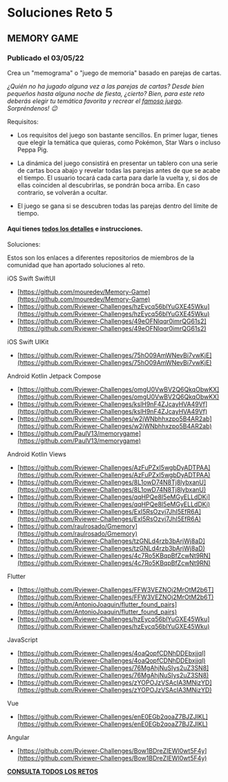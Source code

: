 # Soluciones Reto 5
## MEMORY GAME
### Publicado el 03/05/22

Crea un "memograma" o "juego de memoria" basado en parejas de cartas.

*¿Quién no ha jugado alguna vez a las parejas de cartas? Desde bien pequeños hasta alguna noche de fiesta, ¿cierto? Bien, para este reto deberás elegir tu temática favorita y recrear el [famoso juego](https://es.wikipedia.org/wiki/Memoria_(juego)). Sorpréndenos! 😉*

Requisitos:

* Los requisitos del juego son bastante sencillos. En primer lugar, tienes que elegir la temática que quieras, como Pokémon, Star Wars o incluso Peppa Pig.

* La dinámica del juego consistirá en presentar un tablero con una serie de cartas boca abajo y revelar todas las parejas antes de que se acabe el tiempo. El usuario tocará cada carta para darle la vuelta y, si dos de ellas coinciden al descubrirlas, se pondrán boca arriba. En caso contrario, se volverán a ocultar.

* El juego se gana si se descubren todas las parejas dentro del límite de tiempo.

#### Aquí tienes [todos los detalles](https://go.rviewer.io/dev-memory-game-es/) e instrucciones.

Soluciones:

Estos son los enlaces a diferentes repositorios de miembros de la comunidad que han aportado soluciones al reto.

iOS Swift SwiftUI

* [https://github.com/mouredev/Memory-Game](https://github.com/mouredev/Memory-Game)
* [https://github.com/Rviewer-Challenges/hzEycq56blYuGXE45Wku](https://github.com/Rviewer-Challenges/hzEycq56blYuGXE45Wku)
* [https://github.com/Rviewer-Challenges/49eOFNlqqr0imrQG61s2](https://github.com/Rviewer-Challenges/49eOFNlqqr0imrQG61s2)

iOS Swift UIKit

* [https://github.com/Rviewer-Challenges/75hO09AmWNevBi7vwKjE](https://github.com/Rviewer-Challenges/75hO09AmWNevBi7vwKjE)

Android Kotlin Jetpack Compose

* [https://github.com/Rviewer-Challenges/omgU0VwBV2Q6QkqObwKX](https://github.com/Rviewer-Challenges/omgU0VwBV2Q6QkqObwKX)
* [https://github.com/Rviewer-Challenges/kslH9nF4ZJcayHVA49Vf](https://github.com/Rviewer-Challenges/kslH9nF4ZJcayHVA49Vf)
* [https://github.com/Rviewer-Challenges/w2jWNbhhxzpo5B4AR2ab](https://github.com/Rviewer-Challenges/w2jWNbhhxzpo5B4AR2ab)
* [https://github.com/PaulV13/memorygame](https://github.com/PaulV13/memorygame)

Android Kotlin Views

* [https://github.com/Rviewer-Challenges/AzFuPZxI5wgbDyADTPAA](https://github.com/Rviewer-Challenges/AzFuPZxI5wgbDyADTPAA)
* [https://github.com/Rviewer-Challenges/8L1owD74N8Tj8lybxanU](https://github.com/Rviewer-Challenges/8L1owD74N8Tj8lybxanU)
* [https://github.com/Rviewer-Challenges/qqHPQe8I5eMGyELLdDKi](https://github.com/Rviewer-Challenges/qqHPQe8I5eMGyELLdDKi)
* [https://github.com/Rviewer-Challenges/ExI5RsOzvj7JhI5EfR6A](https://github.com/Rviewer-Challenges/ExI5RsOzvj7JhI5EfR6A)
*  [https://github.com/raulrosado/Gmemory](https://github.com/raulrosado/Gmemory)
*  [https://github.com/Rviewer-Challenges/tzGNLd4rzb3bArjWj8aD](https://github.com/Rviewer-Challenges/tzGNLd4rzb3bArjWj8aD)
*  [https://github.com/Rviewer-Challenges/4c7Ro5KBqpBfZcwNt9RN](https://github.com/Rviewer-Challenges/4c7Ro5KBqpBfZcwNt9RN)

Flutter

* [https://github.com/Rviewer-Challenges/FFW3VEZNOj2MrOtM2b6T](https://github.com/Rviewer-Challenges/FFW3VEZNOj2MrOtM2b6T)
* [https://github.com/AntonioJoaquin/flutter_found_pairs](https://github.com/AntonioJoaquin/flutter_found_pairs)
* [https://github.com/Rviewer-Challenges/hzEycq56blYuGXE45Wku](https://github.com/Rviewer-Challenges/hzEycq56blYuGXE45Wku)

JavaScript

* [https://github.com/Rviewer-Challenges/4oaQopfCDNhDDEbxjjql](https://github.com/Rviewer-Challenges/4oaQopfCDNhDDEbxjjql)
* [https://github.com/Rviewer-Challenges/76MgAhjNuSIys2uZ3SN8](https://github.com/Rviewer-Challenges/76MgAhjNuSIys2uZ3SN8)
* [https://github.com/Rviewer-Challenges/zYOPOJzVSAcIA3MNizYD](https://github.com/Rviewer-Challenges/zYOPOJzVSAcIA3MNizYD)

Vue

* [https://github.com/Rviewer-Challenges/enE0EGb2qoaZ7BJZJlKL](https://github.com/Rviewer-Challenges/enE0EGb2qoaZ7BJZJlKL)

Angular

* [https://github.com/Rviewer-Challenges/Bow1BDreZIEWI0wt5F4y](https://github.com/Rviewer-Challenges/Bow1BDreZIEWI0wt5F4y)


[**CONSULTA TODOS LOS RETOS**](./README.md)